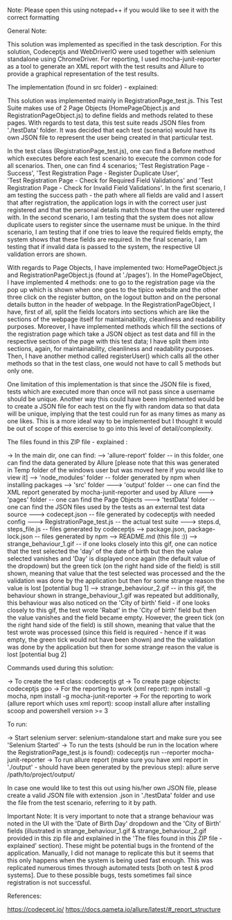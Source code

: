 Note: Please open this using notepad++ if you would like to see it with the correct formatting

General Note:

This solution was implemented as specified in the task description. For this solution, Codeceptjs and WebDriverIO were used together with selenium standalone
using ChromeDriver. For reporting, I used mocha-junit-reporter as a tool to generate an XML report with the test results and Allure to provide a graphical
representation of the test results.  

The implementation (found in src folder) - explained: 

This solution was implemented mainly in RegistrationPage_test.js. This Test Suite makes use of 2 Page Objects (HomePageObject.js and RegistrationPageObject.js) 
to define fields and methods related to these pages. With regards to test data, this test suite reads JSON files from './testData' folder. It was decided that
each test (scenario) would have its own JSON file to represent the user being created in that particular test. 

In the test class (RegistrationPage_test.js), one can find a Before method which executes before each test scenario to execute the common code for all scenarios.
Then, one can find 4 scenarios; 'Test Registration Page - Success', 'Test Registration Page - Register Duplicate User',  
'Test Registration Page - Check for Required Field Validations' and 'Test Registration Page - Check for Invalid Field Validations'. In the first scenario, I am
testing the success path - the path where all fields are valid and I assert that after registration, the application logs in with the correct user just 
registered and that the personal details match those that the user registered with. In the second scenario, I am testing that the system does not allow 
duplicate users to register since the username must be unique. In the third scenario, I am testing that if one tries to leave the required fields empty, the 
system shows that these fields are required. In the final scenario, I am testing that if invalid data is passed to the system, the respective UI validation 
errors are shown. 

With regards to Page Objects, I have implemented two: HomePageObject.js and RegistrationPageObject.js (found at './pages'). In the HomePageObject, I have 
implemented 4 methods: one to go to the registration page via the pop up which is shown when one goes to the tipico website and the other three click on the 
register button, on the logout button and on the personal details button in the header of webpage. In the RegistrationPageObject, I have, first of all, split 
the fields locators into sections which are like the sections of the webpage itself for maintainability, cleanliness and readability purposes. Moreover, I have
implemented methods which fill the sections of the registration page which take a JSON object as test data and fill in the respective section of the page with
this test data; I have split them into sections, again, for maintainability, cleanliness and readability purposes. Then, I have another method called 
registerUser() which calls all the other methods so that in the test class, one would not have to call 5 methods but only one. 

One limitation of this implementation is that since the JSON file is fixed, tests which are executed more than once will not pass since a username should be 
unique. Another way this could have been implemented would be to create a JSON file for each test on the fly with random data so that data will be unique,
implying that the test could run for as many times as many as one likes. This is a more ideal way to be implemented but I thought it would be out of scope of
this exercise to go into this level of detail/complexity. 

The files found in this ZIP file - explained :

-> In the main dir, one can find:
		--> 'allure-report' folder -- in this folder, one can find the data generated by Allure [please note that this was generated in Temp folder of the
		windows user but was moved here if you would like to view it]
		--> 'node_modules' folder -- folder generated by npm when installing packages 
		--> 'src' folder 
				---> 'output' folder -- one can find the XML report generated by mocha-junit-reporter and used by Allure
				---> 'pages' folder -- one can find the Page Objects
				---> 'testData' folder -- one can find the JSON files used by the tests as an external test data source
				---> codecept.json -- file generated by codeceptjs with needed config
				---> RegistrationPage_test.js -- the actual test suite 
				---> steps.d, steps_file.js -- files generated by codeceptjs
		--> package.json, package-lock.json -- files generated by npm
		--> README.md (this file :))
		--> strange_behaviour_1.gif -- if one looks closely into this gif, one can notice that the test selected the 'day' of the date of birth but then the
		value selected vanishes and 'Day' is displayed once again (the default value of the dropdown) but the green tick (on the right hand side of the field)
		is still shown, meaning that value that the test selected was processed and the the validation was done by the application but then for some strange
		reason the value is lost [potential bug 1]
		--> strange_behaviour_2.gif -- in this gif, the behaviour shown in strange_behaviour_1.gif was repeated but additionally, this behaviour was also
		noticed on the 'City of birth' field - if one looks closely to this gif, the test wrote 'Rabat' in the 'City of birth' field but then the value
		vanishes and the field became empty. However, the green tick (on the right hand side of the field) is still shown, meaning that value that the test 
		wrote was processed (since this field is required - hence if it was empty, the green tick would not have been shown) and the the validation was done 
		by the application but then for some strange reason the value is lost [potential bug 2]

Commands used during this solution: 

-> To create the test class: codeceptjs gt 
-> To create page objects: codeceptjs gpo
-> For the reporting to work (xml report): npm install -g mocha, npm install -g mocha-junit-reporter
-> For the reporting to work (allure report which uses xml report): scoop install allure after installing scoop and powershell version >= 3

To run: 

-> Start selenium server: selenium-standalone start and make sure you see 'Selenium Started'
-> To run the tests (should be run in the location where the RegistrationPage_test.js is found): codeceptjs run --reporter mocha-junit-reporter
-> To run allure report (make sure you have xml report in './output' - should have been generated by the previous step): allure serve /path/to/project/output/

In case one would like to test this out using his/her own JSON file, please create a valid JSON file with extension .json in './testData' folder and use the 
file from the test scenario, referring to it by path. 

Important Note: It is very important to note that a strange behaviour was noted in the UI with the 'Date of Birth Day' dropdown and the 'City of Birth' fields
(illustrated in strange_behaviour_1.gif & strange_behaviour_2.gif provided in this zip file and explained in the 'The files found in this ZIP file - explained'
section). These might be potential bugs in the frontend of the application. Manually, I did not manage to replicate this but it seems that this only happens 
when the system is being used fast enough. This was replicated numerous times through automated tests [both on test & prod systems]. Due to these possible bugs, 
tests sometimes fail since registration is not successful.

References:

https://codecept.io/
https://docs.qameta.io/allure/latest/#_report_structure